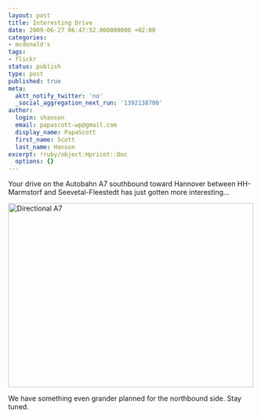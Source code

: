 ```yaml
---
layout: post
title: Interesting Drive
date: 2009-06-27 06:47:52.000000000 +02:00
categories:
- mcdonald's
tags:
- flickr
status: publish
type: post
published: true
meta:
  aktt_notify_twitter: 'no'
  _social_aggregation_next_run: '1392138700'
author:
  login: shanson
  email: papascott-wp@gmail.com
  display_name: PapaScott
  first_name: Scott
  last_name: Hanson
excerpt: !ruby/object:Hpricot::Doc
  options: {}
---
```

<p>Your drive on the Autobahn A7 southbound toward Hannover between HH-Marmstorf and Seevetal-Fleestedt has just gotten more interesting...</p>
<p><a href="http://www.flickr.com/photos/51035717986@N01/3664605356" title="View 'Directional A7' on Flickr.com"><img src="4.static.flickr.com/3560/3664605356_a37c888b51.jpg" alt="Directional A7" border="0" width="500" height="375" /></a></p>
<p>We have something even grander planned for the northbound side. Stay tuned.</p>
